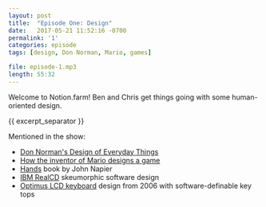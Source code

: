 ```yaml
---
layout: post
title:  "Episode One: Design"
date:   2017-05-21 11:52:16 -0700
permalink: '1'
categories: episode
tags: [design, Don Norman, Mario, games]

file: episode-1.mp3
length: 55:32
---
```


Welcome to Notion.farm! Ben and Chris get things going with some human-oriented design.

{{ excerpt_separator }}

Mentioned in the show:
* [Don Norman's Design of Everyday Things][design-book]
* [How the inventor of Mario designs a game][mario-designer]
* [Hands][hands-napier] book by John Napier
* [IBM RealCD][ibm-realcd] skeumorphic software design
* [Optimus LCD keyboard][lcd-keyboard] design from 2006 with software-definable key tops


[design-book]: https://en.wikipedia.org/wiki/The_Design_of_Everyday_Things
[mario-designer]: https://www.youtube.com/watch?v=K-NBcP0YUQI
[hands-napier]: https://www.goodreads.com/book/show/1082840.Hands
[ibm-realcd]: http://hallofshame.gp.co.at/realcd.htm
[lcd-keyboard]: http://www.artlebedev.com/optimus/
